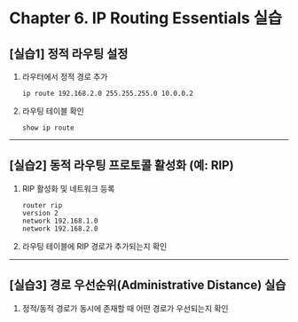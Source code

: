 # Chapter 6. IP Routing Essentials 실습

## [실습1] 정적 라우팅 설정

1. 라우터에서 정적 경로 추가
   ```shell
   ip route 192.168.2.0 255.255.255.0 10.0.0.2
   ```
2. 라우팅 테이블 확인
   ```shell
   show ip route
   ```

---

## [실습2] 동적 라우팅 프로토콜 활성화 (예: RIP)

1. RIP 활성화 및 네트워크 등록
   ```shell
   router rip
   version 2
   network 192.168.1.0
   network 192.168.2.0
   ```
2. 라우팅 테이블에 RIP 경로가 추가되는지 확인

---

## [실습3] 경로 우선순위(Administrative Distance) 실습

1. 정적/동적 경로가 동시에 존재할 때 어떤 경로가 우선되는지 확인
